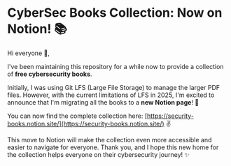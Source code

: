 # CyberSec Books Collection: Now on Notion! 📚

Hi everyone 👋,

I've been maintaining this repository for a while now to provide a collection of **free cybersecurity books**.

Initially, I was using Git LFS (Large File Storage) to manage the larger PDF files. However, with the current limitations of LFS in 2025, I'm excited to announce that I'm migrating all the books to a **new Notion page**! 🎉

You can now find the complete collection here:
[https://security-books.notion.site/](https://security-books.notion.site/) ✌️

This move to Notion will make the collection even more accessible and easier to navigate for everyone. Thank you, and I hope this new home for the collection helps everyone on their cybersecurity journey! ✨

